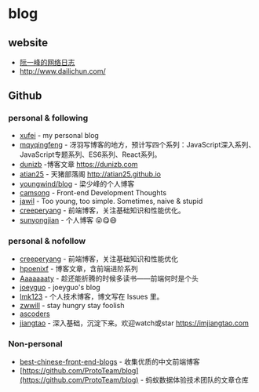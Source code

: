# blog

## website
- [阮一峰的网络日志](http://www.ruanyifeng.com/blog/archives.html)
- http://www.dailichun.com/

## Github
### personal & following

- [xufei](https://github.com/xufei/blog) - my personal blog
- [mqyqingfeng](https://github.com/mqyqingfeng/Blog) - 冴羽写博客的地方，预计写四个系列：JavaScript深入系列、JavaScript专题系列、ES6系列、React系列。
- [dunizb](https://github.com/dunizb/blog) -博客文章 https://dunizb.com
- [atian25](https://github.com/atian25/blog) - 天猪部落阁 http://atian25.github.io
- [youngwind/blog](https://github.com/youngwind/blog) - 梁少峰的个人博客
- [camsong](https://github.com/camsong/blog/issues) - Front-end Development Thoughts
- [jawil](https://github.com/jawil/blog/issues) - Too young, too simple. Sometimes, naive & stupid 
- [creeperyang](https://github.com/creeperyang/blog/issues/18) - 前端博客，关注基础知识和性能优化。
- [sunyongjian](https://github.com/sunyongjian/blog/issues) - 个人博客 :stuck_out_tongue_closed_eyes::yum::smile:

### personal & nofollow

- [creeperyang](https://github.com/creeperyang/blog/issues) - 前端博客，关注基础知识和性能优化
- [hpoenixf](https://github.com/hpoenixf/hpoenixf.github.io) - 博客文章，含前端进阶系列
- [Aaaaaaaty](https://github.com/Aaaaaaaty/blog) - 趁还能折腾的时候多读书——前端何时是个头
- [joeyguo](https://github.com/joeyguo/blog) - joeyguo's blog
- [lmk123](https://github.com/lmk123/blog/issues) - 个人技术博客，博文写在 Issues 里。
- [zwwill](https://github.com/zwwill/blog/issues) - stay hungry stay foolish
- [ascoders](https://github.com/ascoders/blog/issues) 
- [jiangtao](https://github.com/jiangtao/blog) - 深入基础，沉淀下来。欢迎watch或star https://imjiangtao.com

### Non-personal

- [best-chinese-front-end-blogs](https://github.com/FrankFang/best-chinese-front-end-blogs) - 收集优质的中文前端博客
- [https://github.com/ProtoTeam/blog](https://github.com/ProtoTeam/blog) - 蚂蚁数据体验技术团队的文章仓库 
